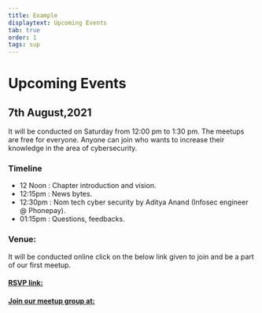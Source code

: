 ```yaml
---
title: Example
displaytext: Upcoming Events
tab: true
order: 1
tags: sup
---
```


# **Upcoming Events**

## 7th August,2021

It will be conducted on  Saturday from 12:00 pm to 1:30 pm. The meetups are free for everyone.
Anyone can join who wants to increase their knowledge in the area of cybersecurity.

### **Timeline**

* 12 Noon : Chapter introduction and vision.
* 12:15pm : News bytes.
* 12:30pm : Nom tech cyber security by Aditya Anand (Infosec engineer @ Phonepay).
* 01:15pm : Questions, feedbacks.

### **Venue:**

It will be conducted online click on the below link given to join and be a part of our first meetup.


#### [RSVP link:](https://www.meetup.com/owasp-lucknow-group/events/279868979/)

#### [Join our meetup group at:](https://www.meetup.com/owasp-lucknow-group)

